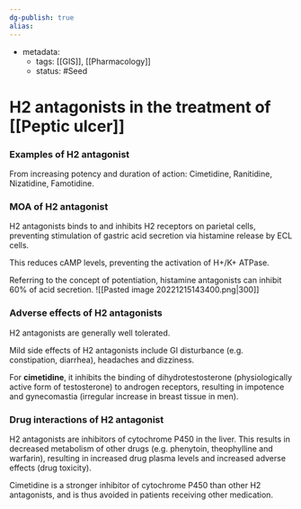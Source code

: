 ```yaml
---
dg-publish: true
alias:
---
```

- metadata:
	- tags: [[GIS]], [[Pharmacology]]
	- status: #Seed 
# H2 antagonists in the treatment of [[Peptic ulcer]]
### Examples of H2 antagonist
From increasing potency and duration of action: Cimetidine, Ranitidine, Nizatidine, Famotidine.
### MOA of H2 antagonist
H2 antagonists binds to and inhibits H2 receptors on parietal cells, preventing stimulation of gastric acid secretion via histamine release by ECL cells.

This reduces cAMP levels, preventing the activation of H+/K+ ATPase.

Referring to the concept of potentiation, histamine antagonists can inhibit 60% of acid secretion.
![[Pasted image 20221215143400.png|300]]
### Adverse effects of H2 antagonists
H2 antagonists are generally well tolerated.

Mild side effects of H2 antagonists include GI disturbance (e.g. constipation, diarrhea), headaches and dizziness.

For **cimetidine**, it inhibits the binding of dihydrotestosterone (physiologically active form of testosterone) to androgen receptors, resulting in impotence and gynecomastia (irregular increase in breast tissue in men).

### Drug interactions of H2 antagonist
H2 antagonists are inhibitors of cytochrome P450 in the liver. This results in decreased metabolism of other drugs (e.g. phenytoin, theophylline and warfarin), resulting in increased drug plasma levels and increased adverse effects (drug toxicity).

Cimetidine is a stronger inhibitor of cytochrome P450 than other H2 antagonists, and is thus avoided in patients receiving other medication.